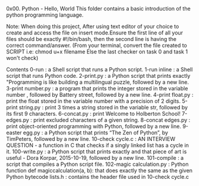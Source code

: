 0x00. Python - Hello, World
This folder contains a basic introduction of the python programming language.

Note: When doing this project, After using text editor of your choice to create and access the file on insert mode.Ensure the first line of all your files should be exactly #!/bin/bash, then the second line is having the correct command/answer.
(From your terminal, convert the file created to SCRIPT i.e: chmod u+x filename Else the last checker on task 0 and task 1 won't check)

Contents
0-run : a Shell script that runs a Python script.
1-run inline : a Shell script that runs Python code.
2-print.py : a Python script that prints exactly "Programming is like building a multilingual puzzle, followed by a new line.
3-print number.py : a program that prints the integer stored in the variable number , followed by Battery street, followed by a new line.
4-print float.py : print the float stored in the variable number with a precision of 2 digits.
5-print string.py : print 3 times a string stored in the variable str, followed by its first 9 characters.
6-concat.py : print Welcome to Holberton School!
7-edges.py : print excluded characters of a given string.
8-concat edges.py : print object-oriented programming with Python, followed by a new line.
9-easter egg.py : a Python script that prints “The Zen of Python”, by TimPeters, followed by a new line.
10-check cycle.c : AN INTERVIEW QUESTION - a function in C that checks if a singly linked list has a cycle in it.
100-write.py : a Python script that prints exactly and that piece of art is useful - Dora Korpar, 2015-10-19, followed by a new line.
101-compile : a script that compiles a Python script file.
102-magic calculation.py : Python function def magiccalculation(a, b): that does exactly the same as the given Python bytecode
lists.h : contains the header file used in 10-check cycle.c

